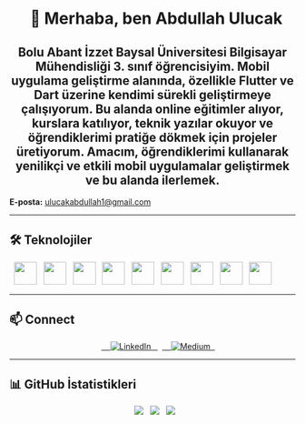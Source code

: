 <h1 align="center">
  👋 Merhaba, ben Abdullah Ulucak
</h1>

<h2 align="center" >
Bolu Abant İzzet Baysal Üniversitesi Bilgisayar Mühendisliği 3. sınıf öğrencisiyim. Mobil uygulama geliştirme alanında, özellikle Flutter ve Dart üzerine kendimi sürekli geliştirmeye çalışıyorum. Bu alanda online eğitimler alıyor, kurslara katılıyor, teknik yazılar okuyor ve öğrendiklerimi pratiğe dökmek için projeler üretiyorum. Amacım, öğrendiklerimi kullanarak yenilikçi ve etkili mobil uygulamalar geliştirmek ve bu alanda ilerlemek.
</h2>


**E-posta:** [ulucakabdullah1@gmail.com](mailto:ulucakabdullah1@gmail.com)

---

## 🛠️ Teknolojiler

<p float="left">
  <img src="https://img.shields.io/badge/Flutter-02569B?logo=flutter&logoColor=white&style=flat-square" height="40" />
  <img src="https://img.shields.io/badge/Dart-0175C2?logo=dart&logoColor=white&style=flat-square" height="40" />
  <img src="https://img.shields.io/badge/Java-007396?logo=java&logoColor=white&style=flat-square" height="40" />
  <img src="https://img.shields.io/badge/MySQL-4479A1?logo=mysql&logoColor=white&style=flat-square" height="40" />
  <img src="https://img.shields.io/badge/SQLite-003B57?logo=sqlite&logoColor=white&style=flat-square" height="40" />
  <img src="https://img.shields.io/badge/Postman-FF6C37?logo=postman&logoColor=white&style=flat-square" height="40" />
  <img src="https://img.shields.io/badge/Git-F05032?logo=git&logoColor=white&style=flat-square" height="40" />
  <img src="https://img.shields.io/badge/VS%20Code-0078D4?logo=visualstudiocode&logoColor=white&style=flat-square" height="40" />
  <img src="https://img.shields.io/badge/Android%20Studio-3DDC84?logo=android-studio&logoColor=white&style=flat-square" height="40" />
</p>

---

## 📫 Connect

<p align="center">
  
  <a href="https://www.linkedin.com/in/abdullah-ulucak-3b6b92333" target="_blank">
    <img src="https://img.shields.io/badge/LinkedIn-0077B5?style=flat-square&logo=linkedin&logoColor=white" alt="LinkedIn" />
  </a>
  <a href="https://medium.com/@uluckabd" target="_blank">
    <img src="https://img.shields.io/badge/Medium-12100E?style=flat-square&logo=medium&logoColor=white" alt="Medium" />
  </a>
</p>

---

## 📊 GitHub İstatistikleri

<p align="center">
  <img src="https://github-readme-stats.vercel.app/api?username=uluckabd&show_icons=true&theme=tokyonight&hide_border=true" />
  <img src="https://github-readme-streak-stats.herokuapp.com/?user=uluckabd&theme=tokyonight&hide_border=true" />
  <img src="https://github-readme-stats.vercel.app/api/top-langs/?username=uluckabd&layout=compact&theme=tokyonight&hide_border=true" />
</p>
